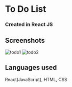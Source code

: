 # To Do List
### Created in React JS
## Screenshots
![todo1](https://github.com/sellgabe/todo-list/assets/41419376/bd886a06-98e1-419c-8ed7-78c29d1ae1ea)
![todo2](https://github.com/sellgabe/todo-list/assets/41419376/94353e48-d4e9-431f-b322-bbf50c2e8b6a)
## Languages used
React(JavaScript), HTML, CSS
